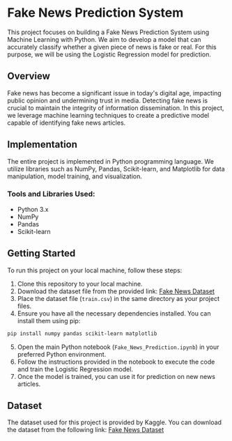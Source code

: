 # Fake News Prediction System

This project focuses on building a Fake News Prediction System using Machine Learning with Python. We aim to develop a model that can accurately classify whether a given piece of news is fake or real. For this purpose, we will be using the Logistic Regression model for prediction.

## Overview

Fake news has become a significant issue in today's digital age, impacting public opinion and undermining trust in media. Detecting fake news is crucial to maintain the integrity of information dissemination. In this project, we leverage machine learning techniques to create a predictive model capable of identifying fake news articles.

## Implementation

The entire project is implemented in Python programming language. We utilize libraries such as NumPy, Pandas, Scikit-learn, and Matplotlib for data manipulation, model training, and visualization.

### Tools and Libraries Used:

- Python 3.x
- NumPy
- Pandas
- Scikit-learn


## Getting Started

To run this project on your local machine, follow these steps:

1. Clone this repository to your local machine.
2. Download the dataset file from the provided link: [Fake News Dataset](https://www.kaggle.com/c/fake-news/data)
3. Place the dataset file (`train.csv`) in the same directory as your project files.
4. Ensure you have all the necessary dependencies installed. You can install them using pip:

```bash
pip install numpy pandas scikit-learn matplotlib
```

5. Open the main Python notebook (`Fake_News_Prediction.ipynb`) in your preferred Python environment.
6. Follow the instructions provided in the notebook to execute the code and train the Logistic Regression model.
7. Once the model is trained, you can use it for prediction on new news articles.

## Dataset

The dataset used for this project is provided by Kaggle. You can download the dataset from the following link: [Fake News Dataset](https://www.kaggle.com/c/fake-news/data)
